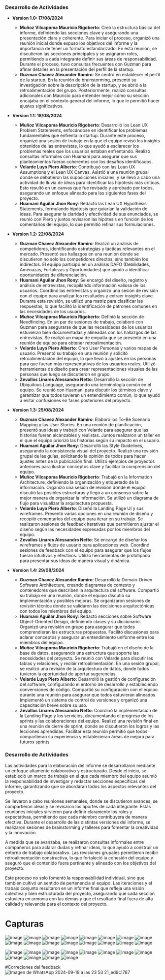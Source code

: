 ### Desarrollo de Actividades

- **Version 1.0: 17/08/2024**
  - **Muñoz Vilcapoma Mauricio Rigoberto**: Creó la estructura básica del informe, definiendo las secciones clave y asegurando una presentación clara y coherente. Para iniciar el proceso, organizó una reunión inicial donde expuso los objetivos del informe y la importancia de tener un formato estandarizado. En esta reunión, se discutieron las secciones principales y se asignaron roles, permitiendo a cada integrante definir sus áreas de responsabilidad. Durante el proceso, tuvo consultas frecuentes con Guzman para afinar detalles en la presentación del perfil de la startup.
  - **Guzman Chavez Alexander Ramiro**: Se centró en establecer el perfil de la startup. En la reunión de brainstorming, presentó su investigación sobre la descripción de la startup, y se abrió a la retroalimentación del grupo. Posteriormente, realizó consultas adicionales con Mauricio para entender mejor cómo su sección encajaba en el contexto general del informe, lo que le permitió hacer ajustes significativos.

- **Version 1.1: 18/08/2024**
  - **Muñoz Vilcapoma Mauricio Rigoberto**: Desarrolló los Lean UX Problem Statements, enfocándose en identificar los problemas fundamentales que enfrenta la startup. Durante este proceso, organizó una sesión de trabajo en la que el equipo revisó los insights obtenidos de las entrevistas, lo que ayudó a esclarecer los problemas reales que los usuarios estaban enfrentando. Realizó consultas informales con Huamani para asegurar que sus planteamientos fueran coherentes con los desafíos identificados.
  - **Velarde Luyo Piero Alberto**: Contribuyó con las Lean UX Assumptions y el Lean UX Canvas. Asistió a una reunión grupal donde se debatieron las suposiciones iniciales, y se llevó a cabo una actividad de lluvia de ideas para identificar las hipótesis más críticas. Esto resultó en un canvas que fue revisado y aprobado por todos, asegurando un enfoque alineado para las siguientes fases del proyecto.
  - **Huamani Aguilar Jhon Rony**: Redactó las Lean UX Hypothesis Statements, formulando hipótesis que guiarían la validación de ideas. Para asegurar la claridad y efectividad de sus enunciados, se reunió con Piero y juntos revisaron las hipótesis en función de los comentarios del equipo, lo que permitió refinar sus formulaciones.

- **Version 1.2: 22/08/2024**
  - **Guzman Chavez Alexander Ramiro**: Realizó un análisis de competidores, identificando estrategias y tácticas relevantes en el mercado. Presentó sus hallazgos en una reunión donde se discutieron no solo los competidores directos, sino también los indirectos. El equipo participó en un análisis DAFO (Debilidades, Amenazas, Fortalezas y Oportunidades) que ayudó a identificar oportunidades de diferenciación.
  - **Huamani Aguilar Jhon Rony**: Se encargó del diseño, registro y análisis de entrevistas, recopilando información valiosa de los usuarios. Coordinó las entrevistas y organizó una sesión de revisión con el equipo para analizar los resultados y extraer insights clave. Durante esta revisión, se utilizó una matriz para clasificar las respuestas, lo que facilitó la identificación de patrones comunes en las necesidades de los usuarios.
  - **Muñoz Vilcapoma Mauricio Rigoberto**: Definió la sección de Needfinding. En un par de sesiones de trabajo, colaboró con Guzman para asegurarse de que las necesidades de los usuarios estuvieran bien documentadas y alineadas con los hallazgos de las entrevistas. Se realizó un mapa de empatía que se presentó en una reunión de equipo para obtener retroalimentación.
  - **Velarde Luyo Piero Alberto**: Creó User Personas y varios mapas de usuario. Presentó su trabajo en una reunión y solicitó retroalimentación del equipo, lo que llevó a ajustes en las personas para que fueran más representativas de los usuarios reales. Utilizó herramientas de diseño para crear representaciones visuales de las personas que luego se discutieron en grupo.
  - **Zevallos Linares Alessandro Netto**: Desarrolló la sección de Ubiquitous Language, asegurando una terminología común en el equipo. Se reunió con Huamani para discutir los términos clave y garantizar que todos tuvieran un entendimiento común, lo que ayudó a evitar confusiones en fases posteriores del proyecto.

- **Version 1.3: 25/08/2024**
  - **Guzman Chavez Alexander Ramiro**: Elaboró los To-Be Scenario Mapping y las User Stories. En una reunión de planificación, presentó sus ideas y trabajó con Velarde para asegurar que las historias fueran alcanzables y realistas. Juntos realizaron un taller en el que el equipo priorizó las historias según su impacto en el usuario.
  - **Huamani Aguilar Jhon Rony**: Desarrolló las Style Guidelines, asegurando la consistencia visual del proyecto. Realizó una revisión grupal de las guías, solicitando la opinión de todos para hacer ajustes antes de la publicación final. Utilizó ejemplos de proyectos anteriores para ilustrar conceptos clave y facilitar la comprensión del equipo.
  - **Muñoz Vilcapoma Mauricio Rigoberto**: Trabajó en la Information Architecture, definiendo la organización y etiquetado de la información. Organizó una sesión de revisión donde el equipo discutió las posibles estructuras y llegó a un consenso sobre la mejor manera de organizar la información. Se utilizó un diagrama de flujo para visualizar la arquitectura propuesta.
  - **Velarde Luyo Piero Alberto**: Diseñó la Landing Page UI y sus wireframes. Presentó varias opciones en una reunión de diseño y recopiló comentarios del equipo para iterar en su trabajo. Se realizaron sesiones de feedback iterativas que permitieron ajustar el diseño según las necesidades expresadas por los miembros del equipo.
  - **Zevallos Linares Alessandro Netto**: Se encargó de diseñar los wireframes y flujos de usuario para aplicaciones web. Coordinó sesiones de feedback con el equipo para asegurar que los flujos fueran intuitivos y efectivos. Utilizó herramientas de prototipado para presentar sus ideas de manera visual y dinámica.

- **Version 1.4: 29/08/2024**
  - **Guzman Chavez Alexander Ramiro**: Desarrolló la Domain-Driven Software Architecture, creando diagramas de contexto y contenedores que describen la arquitectura del software. Compartió su trabajo en una reunión, donde el equipo discutió su implementación y posibles mejoras. Se organizaron sesiones de revisión técnica donde se validaron las decisiones arquitectónicas con todos los miembros del equipo.
  - **Huamani Aguilar Jhon Rony**: Redactó secciones sobre Software Object-Oriented Design, definiendo clases y su diccionario. Organizó una revisión en grupo para asegurar que todos comprendieran las estructuras propuestas. Facilitó discusiones para aclarar conceptos y asegurar un entendimiento uniforme entre los miembros del equipo.
  - **Muñoz Vilcapoma Mauricio Rigoberto**: Trabajó en el diseño de la base de datos, asegurando una estructura que soporte las necesidades del proyecto. Se reunió con Velarde para discutir las tablas y relaciones, y recibir retroalimentación. En una sesión grupal, se realizó una revisión de la arquitectura de datos, donde todos tuvieron la oportunidad de aportar sugerencias.
  - **Velarde Luyo Piero Alberto**: Desarrolló la gestión de configuración del software, configurando el entorno de desarrollo y estableciendo convenciones de código. Compartió su configuración con el equipo durante una reunión para asegurar que todos estuvieran alineados. Implementó un sistema de control de versiones y organizó una capacitación breve sobre su uso.
  - **Zevallos Linares Alessandro Netto**: Coordinó la implementación de la Landing Page y los servicios, documentando el progreso de los sprints y las colaboraciones del equipo. Realizó una revisión final en una reunión de cierre de sprint, donde se discutieron los logros y las lecciones aprendidas. Facilitar esta reunión permitió que todos compartieran su experiencia y establecieran áreas de mejora para futuros sprints.


### Desarrollo de Actividades
Las actividades para la elaboración del informe se desarrollaron mediante un enfoque altamente colaborativo y estructurado. Desde el inicio, se estableció un marco de trabajo en el que cada miembro del equipo asumió la responsabilidad de investigar y redactar secciones específicas del informe, garantizando que se abordaran todos los aspectos relevantes del proyecto.

Se llevaron a cabo reuniones semanales, donde se discutieron avances, se compartieron ideas y se revisaron los aportes de cada integrante. Estas reuniones iniciales sirvieron para definir claramente los roles y expectativas, permitiendo que cada miembro contribuyera de manera efectiva. Durante el desarrollo de las distintas versiones del informe, se realizaron sesiones de brainstorming y talleres para fomentar la creatividad y la innovación.

A medida que se avanzaba, se realizaron consultas informales entre compañeros para aclarar dudas y refinar ideas, lo que ayudó a construir un entorno de trabajo colaborativo. Las revisiones grupales permitieron recibir retroalimentación constructiva, lo que fortaleció la cohesión del equipo y aseguró que el contenido fuera pertinente y alineado con los objetivos del proyecto.

Este proceso no solo fomentó la responsabilidad individual, sino que también cultivó un sentido de pertenencia al equipo. Las iteraciones y el trabajo conjunto resultaron en un informe final que refleja una visión colectiva y bien estructurada del proyecto, asegurando que cada sección estuviera en armonía con las demás y que el resultado final fuera de alta calidad y relevancia para el contexto del proyecto.



# Capturas

![image](https://github.com/user-attachments/assets/77ad5a60-f184-474a-a6ac-9b537a6a090d)
![image](https://github.com/user-attachments/assets/cab72ec3-d57b-422b-ab32-614b7a0689ba)
![image](https://github.com/user-attachments/assets/fccadbd9-e3e3-4bd0-bc90-80b21cd2ae8c)
![image](https://github.com/user-attachments/assets/75140a8b-7faf-47ee-87ea-433809ecb9cb)
![image](https://github.com/user-attachments/assets/b700b779-ded4-4907-8e88-115f5f85d8b5)
![image](https://github.com/user-attachments/assets/6be864dc-085b-483c-96f7-7083a1694250)
![image](https://github.com/user-attachments/assets/f860600e-1507-4930-b7e6-6d9100734f58)
![image](https://github.com/user-attachments/assets/d9756c60-5943-4906-a392-426aea817aff)
![image](https://github.com/user-attachments/assets/4fe9e1fc-38ef-4568-a6b1-f6fc498fab49)
![image](https://github.com/user-attachments/assets/9c5d1044-7337-41fc-9f3c-73c9b32ae456)
![image](https://github.com/user-attachments/assets/69dc8165-3df4-4204-a01e-fce022952dfd)
![image](https://github.com/user-attachments/assets/01cb890a-3443-4bb5-9184-35d9d7d0fbfc)
![image](https://github.com/user-attachments/assets/576dd399-41ba-4361-bdc0-a208a9397a04)
![image](https://github.com/user-attachments/assets/1b6cd07e-cd9a-4659-8384-341c59e59204)
![image](https://github.com/user-attachments/assets/f9af1e7f-43a3-48cc-9ee6-eb05bbab6223)
![image](https://github.com/user-attachments/assets/209cf57f-5d88-4aa8-95e0-f626048c6a1c)

![image](https://github.com/user-attachments/assets/783ce743-6589-4126-9fbe-5121d24e4564)
![image](https://github.com/user-attachments/assets/57f58279-e0a9-4437-985d-f5314338c7d5)
![image](https://github.com/user-attachments/assets/acd44019-a7f1-4d06-9727-fc4675ccf2c9)
![image](https://github.com/user-attachments/assets/d8988045-e5a3-4387-8506-86c41c0c8346)
![image](https://github.com/user-attachments/assets/3949e5bd-d592-479c-ab4e-083ee9c7f8fd)
![image](https://github.com/user-attachments/assets/2add2531-b8a0-4a81-bf64-a907646cdd57)
![image](https://github.com/user-attachments/assets/c69a460e-329d-4c74-b79d-cb4294f1edb2)
![image](https://github.com/user-attachments/assets/9e092052-4fe2-4d21-b49f-68b352d1745d)
![image](https://github.com/user-attachments/assets/ad0352d7-00d6-4ba4-becd-7fcbffd32ea1)
![image](https://github.com/user-attachments/assets/ccb29b59-337a-4230-989f-03737a8882be)
![image](https://github.com/user-attachments/assets/e4ade01b-dd30-4b63-908c-8371b8efe8cb)
![image](https://github.com/user-attachments/assets/8a477403-a02c-4a04-9837-2c361c0033af)

#Correciones del feedback
![Imagen de WhatsApp 2024-09-19 a las 23 53 21_ed9c1787](https://github.com/user-attachments/assets/2307537d-9a1c-4207-9a6a-8c2bf33d6482)







